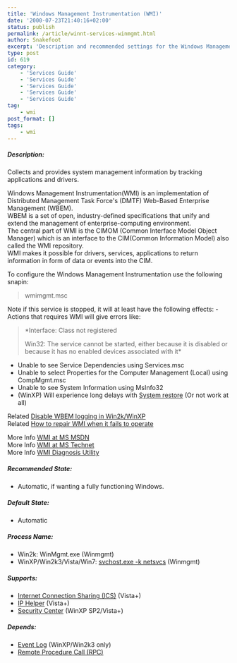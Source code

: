 ```yaml
---
title: 'Windows Management Instrumentation (WMI)'
date: '2000-07-23T21:40:16+02:00'
status: publish
permalink: /article/winnt-services-winmgmt.html
author: Snakefoot
excerpt: 'Description and recommended settings for the Windows Management Instrumentation service.'
type: post
id: 619
category:
    - 'Services Guide'
    - 'Services Guide'
    - 'Services Guide'
    - 'Services Guide'
    - 'Services Guide'
tag:
    - wmi
post_format: []
tags:
    - wmi
---
```

##### Description:

 Collects and provides system management information by tracking applications and drivers.  
  
 Windows Management Instrumentation(WMI) is an implementation of Distributed Management Task Force's (DMTF) Web-Based Enterprise Management (WBEM).  
 WBEM is a set of open, industry-defined specifications that unify and extend the management of enterprise-computing environment.  
 The central part of WMI is the CIMOM (Common Interface Model Object Manager) which is an interface to the CIM(Common Information Model) also called the WMI repository.  
 WMI makes it possible for drivers, services, applications to return information in form of data or events into the CIM.  
  
 To configure the Windows Management Instrumentation use the following snapin:
 > wmimgmt.msc

 Note if this service is stopped, it will at least have the following effects: - Actions that requires WMI will give errors like:
 > *Interface: Class not registered  
  >   
  >  Win32: The service cannot be started, either because it is disabled or because it has no enabled devices associated with it*
- Unable to see Service Dependencies using Services.msc
- Unable to select Properties for the Computer Management (Local) using CompMgmt.msc
- Unable to see System Information using MsInfo32
- (WinXP) Will experience long delays with [System restore](/article/winnt-services-srservice.html) (Or not work at all)
 
 Related [Disable WBEM logging in Win2k/WinXP](/article/winnt-wmi-logging.html)  
 Related [How to repair WMI when it fails to operate](/article/winnt-wmi-config.html)  
  
 More Info [WMI at MS MSDN](http://msdn.microsoft.com/library/en-us/dnwmi/html/wmicim.asp "Windows Management Instrumentation and the Common Information Model")  
 More Info [WMI at MS Technet](http://www.microsoft.com/technet/prodtechnol/windows2000serv/maintain/featusability/mngwmi.mspx "Managing Windows with WMI")  
 More Info [WMI Diagnosis Utility](http://www.microsoft.com/downloads/details.aspx?FamilyID=d7ba3cd6-18d1-4d05-b11e-4c64192ae97d)  
  
##### Recommended State:

- Automatic, if wanting a fully functioning Windows.

##### Default State:

- Automatic

##### Process Name:

- Win2k: WinMgmt.exe (Winmgmt)
- WinXP/Win2k3/Vista/Win7: [svchost.exe -k netsvcs](/article/winnt-services-wrapper.html) (Winmgmt)

##### Supports:

- [Internet Connection Sharing (ICS)](/article/winnt-services-sharedaccess.html) (Vista+)
- [IP Helper](/article/winnt-services-iphlpsvc.html) (Vista+)
- [Security Center](/article/winnt-services-wscsvc.html) (WinXP SP2/Vista+)

##### Depends:

- [Event Log](/article/winnt-services-eventlog.html) (WinXP/Win2k3 only)
- [Remote Procedure Call (RPC)](/article/winnt-services-rpcss.html)